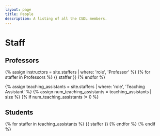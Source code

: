 ```yaml
---
layout: page
title: People
description: A listing of all the CSDL members.
---
```


# Staff

## Professors

{% assign instructors = site.staffers | where: 'role', 'Professor' %}
{% for staffer in Professors %}
{{ staffer }}
{% endfor %}

{% assign teaching_assistants = site.staffers | where: 'role', 'Teaching Assistant' %}
{% assign num_teaching_assistants = teaching_assistants | size %}
{% if num_teaching_assistants != 0 %}
## Students

{% for staffer in teaching_assistants %}
{{ staffer }}
{% endfor %}
{% endif %}
